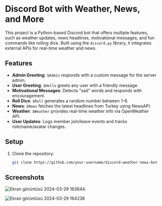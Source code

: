 # Discord Bot with Weather, News, and More

This project is a Python-based Discord bot that offers multiple features, such as weather updates, news headlines, motivational messages, and fun commands like rolling dice. Built using the `discord.py` library, it integrates external APIs for real-time weather and news.

## Features

- **Admin Greeting**: `$Admin` responds with a custom message for the server admin.
- **User Greeting**: `$Hello` greets any user with a friendly message.
- **Motivational Messages**: Detects "sad" words and responds with encouragement.
- **Roll Dice**: `$Roll` generates a random number between 1-6.
- **News**: `$News` fetches the latest headlines from Turkey using NewsAPI.
- **Weather**: `$Weather` provides real-time weather info via OpenWeather API.
- **User Updates**: Logs member join/leave events and tracks role/name/avatar changes.

## Setup

1. Clone the repository:
   ```bash
   git clone https://github.com/your-username/discord-weather-news-bot.git

## Screenshots
![Ekran görüntüsü 2024-03-29 163644](https://github.com/TunahanGezer/Discord_Bot/assets/128300182/f3bb9a51-1441-4c99-84e8-41b3f90e5acc)


![Ekran görüntüsü 2024-03-29 164238](https://github.com/TunahanGezer/Discord_Bot/assets/128300182/16bc0967-9e35-44b7-aa7a-cd5c813b3e12)
